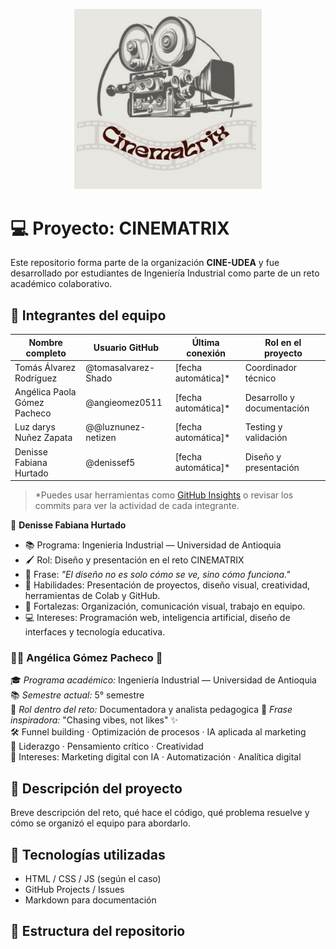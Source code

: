 <p align="center">
  <img src="./Logo%20Productora%20de%20Cine%20Ilustrado%20Gris%20(2)%20(1).png" width="300"/>
</p>

# 💻 Proyecto: CINEMATRIX

Este repositorio forma parte de la organización **CINE-UDEA** y fue desarrollado por estudiantes de Ingeniería Industrial como parte de un reto académico colaborativo.

## 👥 Integrantes del equipo

| Nombre completo         | Usuario GitHub        | Última conexión | Rol en el proyecto         |
|------------------------|-----------------------|------------------|-----------------------------|
| Tomás Álvarez Rodríguez| @tomasalvarez-Shado   | [fecha automática]* | Coordinador técnico         |
| Angélica Paola Gómez Pacheco   | @angieomez0511          | [fecha automática]* | Desarrollo y documentación |
| Luz darys Nuñez Zapata   | @@luznunez-netizen           | [fecha automática]* | Testing y validación       |
| Denisse Fabiana Hurtado   | @denissef5           | [fecha automática]* | Diseño y presentación      |

> *Puedes usar herramientas como [GitHub Insights](https://docs.github.com/en/organizations/insights) o revisar los commits para ver la actividad de cada integrante.

🎨 **Denisse Fabiana Hurtado**  
- 📚 Programa: Ingenieria Industrial — Universidad de Antioquia  
- 🖌️ Rol: Diseño y presentación en el reto CINEMATRIX  
- 💬 Frase: *"El diseño no es solo cómo se ve, sino cómo funciona."*  
- 🌟 Habilidades: Presentación de proyectos, diseño visual, creatividad, herramientas de Colab y GitHub.  
- 💪 Fortalezas: Organización, comunicación visual, trabajo en equipo.  
- 💻 Intereses: Programación web, inteligencia artificial, diseño de interfaces y tecnología educativa.

### 👩‍💻 Angélica Gómez Pacheco 🚀  
🎓 *Programa académico:* Ingeniería Industrial — Universidad de Antioquia  
📚 *Semestre actual:* 5° semestre  
🧠 *Rol dentro del reto:* Documentadora y analista pedagogica
💬 *Frase inspiradora:* "Chasing vibes, not likes" ✨  
🛠️ Funnel building · Optimización de procesos · IA aplicada al marketing  
🌟 Liderazgo · Pensamiento crítico · Creatividad  
🎯 Intereses: Marketing digital con IA · Automatización · Analítica digital 


## 🧠 Descripción del proyecto

Breve descripción del reto, qué hace el código, qué problema resuelve y cómo se organizó el equipo para abordarlo.

## 🚀 Tecnologías utilizadas

- HTML / CSS / JS (según el caso)
- GitHub Projects / Issues
- Markdown para documentación

## 📂 Estructura del repositorio
<!-- actividad:start -->
<!-- actividad:end -->

  
